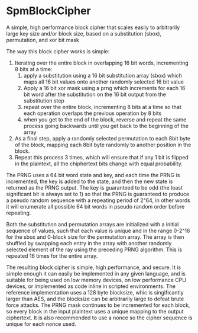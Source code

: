 # SpmBlockCipher
A simple, high performance block cipher that scales easily to arbitrarily large key size and/or block size, based on a substitution (sbox), permutation, and xor bit mask

The way this block cipher works is simple:

1) Iterating over the entire block in overlapping 16 bit words, incrementing 8 bits at a time:
    1) apply a substitution using a 16 bit substitution array (sbox) which maps all 16 bit values onto another randomly selected 16 bit value
    2) Apply a 16 bit xor mask using a prng which increments for each 16 bit word after the substitution on the 16 bit output from the substitution step
    3) repeat over the entire block, incrementing 8 bits at a time so that each operation overlaps the previous operation by 8 bits
    4) when you get to the end of the block, reverse and repeat the same process going backwards until you get back to the beginning of the array
2) As a final step, apply a randomly selected permutation to each 8bit byte of the block, mapping each 8bit byte randomly to another position in the block.
3) Repeat this process 3 times, which will ensure that if any 1 bit is flipped in the plaintext, all the chiphertext bits change with equal probability.

The PRNG uses a 64 bit word state and key, and each time the PRNG is incremented, the key is added to the state, and then the new state is returned as the PRNG output.  The key is guaranteed to be odd (the least significant bit is always set to 1) so that the PRNG is guaranteed to produce a pseudo random sequence with a repeating period of 2^64, in other words it will enumerate all possible 64 bit words in pseudo random order before repeating.

Both the substitution and permutation arrays are initialized with a initial sequence of values, such that each value is unique and in the range 0-2^16 for the sbox and 0-block size for the permutation array.  The array is then shuffled by swapping each entry in the array with another randomly selected element of the ray using the preceding PRNG algorithm.  This is repeated 16 times for the entire array.

The resulting block cipher is simple, high performance, and secure.  It is simple enough it can easily be implemented in any given language, and is suitable for being used on low memory devices, on low performance CPU devices, or implemented as code inline in scripted environments.  The reference implementation uses a 128 byte blocksize, whic is singificantly larger than AES, and the blocksize can be arbitrarily large to defeat brute force attacks.  The PRNG mask continues to be incremented for each block, so every block in the input plaintext uses a unique mapping to the output ciphertext.  It is also recommended to use a nonce so the cipher sequence is unique for each nonce used.
